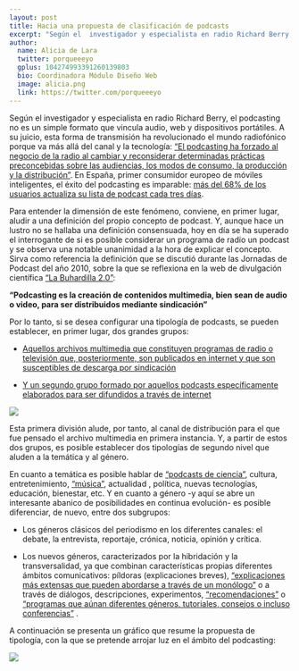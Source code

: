 ```yaml
---
layout: post
title: Hacia una propuesta de clasificación de podcasts
excerpt: "Según el  investigador y especialista en radio Richard Berry, el podcasting no es un simple formato que vincula audio, web y dispositivos portátiles. A su juicio, esta forma de transmisión ha revolucionado el mundo radiofónico porque va más allá del canal y la tecnología: “El podcasting ha forzado al negocio de la radio al cambiar y reconsiderar determinadas prácticas preconcebidas sobre las audiencias, los modos de consumo, la producción y la distribución”. En España, primer consumidor europeo de móviles inteligentes, el éxito del podcasting es imparable: más del 68% de los usuarios actualiza su lista de podcast cada tres días."
author:
  name: Alicia de Lara
  twitter: porqueeeyo
  gplus: 104274993391260139803 
  bio: Coordinadora Módulo Diseño Web
  image: alicia.png
  link: https://twitter.com/porqueeeyo
---
```

Según el  investigador y especialista en radio Richard Berry, el podcasting no es un simple formato que vincula audio, web y dispositivos portátiles. A su juicio, esta forma de transmisión ha revolucionado el mundo radiofónico porque va más allá del canal y la tecnología: [“El podcasting ha forzado al negocio de la radio al cambiar y reconsiderar determinadas prácticas preconcebidas sobre las audiencias, los modos de consumo, la producción y la distribución”](http://emilcar.fm/2016/03/23/76-podcasting-was-made-for-mobile-por-richard-berry/). En España, primer consumidor europeo de móviles inteligentes, el éxito del podcasting es imparable: [más del 68% de los usuarios actualiza su lista de podcast cada tres días](http://www.tecnoxplora.com/dispositivos/crece-consumo-podcast-seis-reproducciones-semanales-usuario_2015012800428.html).

Para entender la dimensión de este fenómeno, conviene, en primer lugar, aludir a una definición del propio concepto de podcast. Y, aunque hace un lustro no se hallaba una definición consensuada, hoy en día se ha superado el interrogante de si es posible considerar un programa de radio un podcast y se observa una notable unanimidad a la hora de explicar el concepto. Sirva como referencia la definición que se discutió durante las Jornadas de Podcast del año 2010, sobre la que se reflexiona en la web de divulgación científica [“La Buhardilla 2.0”](http://www.buhardillapodcast.com/podcast-podcasting-y-podcaster/):
 
**“Podcasting es la creación de contenidos multimedia, bien sean de audio o video, para ser distribuidos mediante sindicación”**

Por lo tanto, si se desea configurar una tipología de podcasts, se pueden establecer, en primer lugar, dos grandes grupos: 

- [Aquellos archivos multimedia que constituyen programas de radio o televisión que, posteriormente, son publicados en internet y que son susceptibles de descarga por sindicación](http://www.ondacero.es/programas/la-rosa-de-los-vientos/)

- [Y un segundo grupo formado por aquellos podcasts específicamente elaborados para ser difundidos a través de internet](https://vivoentremuggles.com/)

![](https://dl.dropboxusercontent.com/u/3578704/shots/podcasting.jpg)

Esta primera división alude, por tanto, al canal de distribución para el que fue pensado el archivo multimedia en primera instancia. Y, a partir de estos dos grupos, es posible establecer dos tipologías de segundo nivel que aluden a la temática y al género. 

En cuanto a temática es posible hablar de [“podcasts de ciencia”](http://www.rtve.es/alacarta/audios/ciencia-al-cubo/), cultura, entretenimiento, [“música”](http://www.ivoox.com/podcast-cuarta-parte_sq_f1712_1.html), actualidad , política, nuevas tecnologías, educación, bienestar, etc. Y en cuanto a género -y aquí se abre un interesante abanico de posibilidades en continua evolución- es posible diferenciar, de nuevo, entre dos subgrupos:
	
- Los géneros clásicos del periodismo en los diferentes canales: el debate, la entrevista, reportaje, crónica, noticia, opinión y crítica.

- Los nuevos géneros, caracterizados por la hibridación y la transversalidad, ya que combinan características propias diferentes ámbitos comunicativos: píldoras (explicaciones breves), [“explicaciones más extensas que pueden abordarse a través de un monólogo”](http://cienciaes.com/quilociencia/)  o a través de diálogos, descripciones, experimentos, [“recomendaciones”](http://estapeliyalahevisto.com/) o [“programas que aúnan diferentes géneros, tutoriales, consejos o incluso conferencias”](http://www.histocast.com/) .

A continuación se presenta un gráfico que resume la propuesta de tipología, con la que se pretende arrojar luz en el ámbito del podcasting:

![](https://dl.dropboxusercontent.com/u/3578704/shots/tipologiapodcast.jpg)
